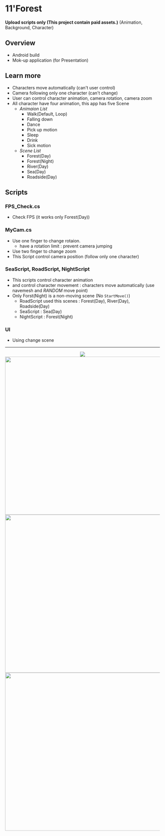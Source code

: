# 11'Forest


**Upload scripts only (This project contain paid assets.)**
(Animation, Background, Character)

## Overview
+ Android build
+ Mok-up application (for Presentation)
## Learn more
+ Characters move automatically (can't user control)
+ Camera following only one character (can't change)
+ User can control character animation, camera rotation, camera zoom
+ All character have four animation, this app has five Scene
  + _Animaion List_
    + Walk(Default, Loop)
    + Falling down
    + Dance
    + Pick up motion
    + Sleep
    + Drink
    + Sick motion
  + _Scene List_
    + Forest(Day)
    + Forest(Night)
    + River(Day)
    + Sea(Day)
    + Roadside(Day)

## Scripts
### FPS_Check.cs
+ Check FPS (it works only Forest(Day)) 


### MyCam.cs
+ Use one finger to change rotaion.
  + have a rotation limit : prevent camera jumping
+ Use two finger to change zoom 
+ This Script control camera position (follow only one character)


### SeaScript, RoadScript, NightScript
+ This scripts control character animation
+ and control character movement : characters move automatically (use navemesh and _RANDOM_ move point)
+ Only Forst(Night) is a non-moving scene (No `StartMove()`)
  + RoadScript used this scenes : Forest(Day), River(Day), Roadside(Day)
  + SeaScript : Sea(Day)
  + NightScript : Forest(Night)


### UI
+ Using change scene
---
<p align="center">
<img src="https://github.com/WooChan-Noh/11-forest/assets/103042258/afcf486c-e38c-4f32-8d41-3a8da373a723"
</p>
<img src="https://github.com/WooChan-Noh/11-forest/assets/103042258/d31599e7-ae2e-46bc-8535-bf4a2ff10721" width="1024" height="512"/>
<img src="https://github.com/WooChan-Noh/11-forest/assets/103042258/6fb27c2d-b894-4eff-823c-7fbc27503ef3" width="1024" height="512"/>
<img src= "https://github.com/WooChan-Noh/11-forest/assets/103042258/e7b227fc-4098-4cef-8841-fe46fb90515e" width="1024" height="512"/>


